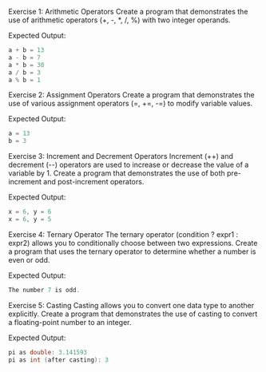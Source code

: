 Exercise 1: Arithmetic Operators
Create a program that demonstrates the use of arithmetic operators (+, -, *, /, %) with two integer operands.

Expected Output:

```c
a + b = 13
a - b = 7
a * b = 30
a / b = 3
a % b = 1
```

Exercise 2: Assignment Operators
Create a program that demonstrates the use of various assignment operators (=, +=, -=) to modify variable values.

Expected Output:

```c
a = 13
b = 3
```


Exercise 3: Increment and Decrement Operators
Increment (++) and decrement (--) operators are used to increase or decrease the value of a variable by 1. Create a program that demonstrates the use of both pre-increment and post-increment operators.

Expected Output:

```c
x = 6, y = 6
x = 6, y = 5
```

Exercise 4: Ternary Operator
The ternary operator (condition ? expr1 : expr2) allows you to conditionally choose between two expressions. Create a program that uses the ternary operator to determine whether a number is even or odd.

Expected Output:

```c
The number 7 is odd.
```

Exercise 5: Casting
Casting allows you to convert one data type to another explicitly. Create a program that demonstrates the use of casting to convert a floating-point number to an integer.

Expected Output:

```c
pi as double: 3.141593
pi as int (after casting): 3
```